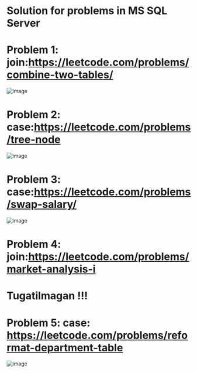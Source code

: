 # Solution for problems in MS SQL Server

# Problem 1:   join:https://leetcode.com/problems/combine-two-tables/

![image](https://github.com/bahriddin-abdusalomov/repetition/assets/123171397/5c7199f9-cbac-4f16-b8f7-7638c8e3f7a0) 
 
# Problem 2: case:https://leetcode.com/problems/tree-node

![image](https://github.com/bahriddin-abdusalomov/repetition/assets/123171397/c37577d6-f49c-4d1c-a0d9-5f854495e765)

# Problem 3: case:https://leetcode.com/problems/swap-salary/

![image](https://github.com/bahriddin-abdusalomov/repetition/assets/123171397/9c5b95d4-6cd3-4baa-ab46-cf33b03b8084)

# Problem 4: join:https://leetcode.com/problems/market-analysis-i

# Tugatilmagan !!!

# Problem 5: case: https://leetcode.com/problems/reformat-department-table

![image](https://github.com/bahriddin-abdusalomov/repetition/assets/123171397/f0aaf88c-8ef3-4eca-aec7-cd4b3c396e37)



